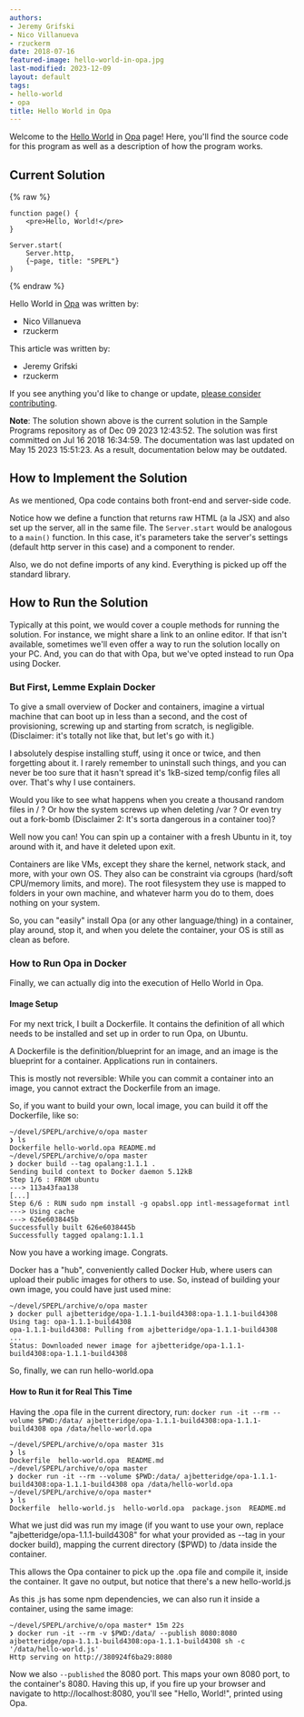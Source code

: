 ```yaml
---
authors:
- Jeremy Grifski
- Nico Villanueva
- rzuckerm
date: 2018-07-16
featured-image: hello-world-in-opa.jpg
last-modified: 2023-12-09
layout: default
tags:
- hello-world
- opa
title: Hello World in Opa
---
```


Welcome to the [Hello World](https://sampleprograms.io/projects/hello-world) in [Opa](https://sampleprograms.io/languages/opa) page! Here, you'll find the source code for this program as well as a description of how the program works.

## Current Solution

{% raw %}

```opa
function page() {
	<pre>Hello, World!</pre>
}

Server.start(
	Server.http,
	{~page, title: "SPEPL"}
)

```

{% endraw %}

Hello World in [Opa](https://sampleprograms.io/languages/opa) was written by:

- Nico Villanueva
- rzuckerm

This article was written by:

- Jeremy Grifski
- rzuckerm

If you see anything you'd like to change or update, [please consider contributing](https://github.com/TheRenegadeCoder/sample-programs).

**Note**: The solution shown above is the current solution in the Sample Programs repository as of Dec 09 2023 12:43:52. The solution was first committed on Jul 16 2018 16:34:59. The documentation was last updated on May 15 2023 15:51:23. As a result, documentation below may be outdated.

## How to Implement the Solution

As we mentioned, Opa code contains both front-end and server-side code.

Notice how we define a function that returns raw HTML (a la JSX) and also set
up the server, all in the same file. The `Server.start` would be analogous to a
`main()` function. In this case, it's parameters take the server's settings
(default http server in this case) and a component to render.

Also, we do not define imports of any kind. Everything is picked up off the
standard library.


## How to Run the Solution

Typically at this point, we would cover a couple methods for running the solution.
For instance, we might share a link to an online editor. If that isn't available,
sometimes we'll even offer a way to run the solution locally on your PC. And,
you can do that with Opa, but we've opted instead to run Opa using Docker.

### But First, Lemme Explain Docker

To give a small overview of Docker and containers, imagine a virtual machine that
can boot up in less than a second, and the cost of provisioning, screwing up and
starting from scratch, is negligible. (Disclaimer: it's totally not like that,
but let's go with it.)

I absolutely despise installing stuff, using it once or twice, and then forgetting
about it. I rarely remember to uninstall such things, and you can never be too
sure that it hasn't spread it's 1kB-sized temp/config files all over. That's why
I use containers.

Would you like to see what happens when you create a thousand random files
in / ? Or how the system screws up when deleting /var ? Or even try out a
fork-bomb (Disclaimer 2: It's sorta dangerous in a container too)?

Well now you can! You can spin up a container with a fresh Ubuntu in it, toy
around with it, and have it deleted upon exit.

Containers are like VMs, except they share the kernel, network stack, and more,
with your own OS. They also can be constraint via cgroups (hard/soft CPU/memory
limits, and more). The root filesystem they use is mapped to folders in your
own machine, and whatever harm you do to them, does nothing on your system.

So, you can "easily" install Opa (or any other language/thing) in a container,
play around, stop it, and when you delete the container, your OS is still as
clean as before.

### How to Run Opa in Docker

Finally, we can actually dig into the execution of Hello World in Opa.

#### Image Setup

For my next trick, I built a Dockerfile. It contains the definition of all
which needs to be installed and set up in order to run Opa, on Ubuntu.

A Dockerfile is the definition/blueprint for an image, and an image is the
blueprint for a container. Applications run in containers.

This is mostly not reversible: While you can commit a container into an image,
you cannot extract the Dockerfile from an image.

So, if you want to build your own, local image, you can build it off the
Dockerfile, like so:

```console
~/devel/SPEPL/archive/o/opa master
❯ ls
Dockerfile hello-world.opa README.md
~/devel/SPEPL/archive/o/opa master
❯ docker build --tag opalang:1.1.1 .
Sending build context to Docker daemon 5.12kB
Step 1/6 : FROM ubuntu
---> 113a43faa138
[...]
Step 6/6 : RUN sudo npm install -g opabsl.opp intl-messageformat intl
---> Using cache
---> 626e6038445b
Successfully built 626e6038445b
Successfully tagged opalang:1.1.1
```

Now you have a working image. Congrats.

Docker has a "hub", conveniently called Docker Hub, where users can upload
their public images for others to use. So, instead of building your own image,
you could have just used mine:

```console
~/devel/SPEPL/archive/o/opa master
❯ docker pull ajbetteridge/opa-1.1.1-build4308:opa-1.1.1-build4308
Using tag: opa-1.1.1-build4308
opa-1.1.1-build4308: Pulling from ajbetteridge/opa-1.1.1-build4308
...
Status: Downloaded newer image for ajbetteridge/opa-1.1.1-build4308:opa-1.1.1-build4308
```

So, finally, we can run hello-world.opa

#### How to Run it for Real This Time

Having the .opa file in the current directory, run: `docker run -it --rm --volume $PWD:/data/ ajbetteridge/opa-1.1.1-build4308:opa-1.1.1-build4308 opa /data/hello-world.opa`

```console
~/devel/SPEPL/archive/o/opa master 31s
❯ ls
Dockerfile  hello-world.opa  README.md
~/devel/SPEPL/archive/o/opa master
❯ docker run -it --rm --volume $PWD:/data/ ajbetteridge/opa-1.1.1-build4308:opa-1.1.1-build4308 opa /data/hello-world.opa
~/devel/SPEPL/archive/o/opa master*
❯ ls
Dockerfile  hello-world.js  hello-world.opa  package.json  README.md
```

What we just did was run my image (if you want to use your own, replace
"ajbetteridge/opa-1.1.1-build4308" for what your provided as --tag in your docker build),
mapping the current directory ($PWD) to /data inside the container.

This allows the Opa container to pick up the .opa file and compile it, inside
the container. It gave no output, but notice that there's a new hello-world.js

As this .js has some npm dependencies, we can also run it inside a container,
using the same image:

```console
~/devel/SPEPL/archive/o/opa master* 15m 22s
❯ docker run -it --rm -v $PWD:/data/ --publish 8080:8080 ajbetteridge/opa-1.1.1-build4308:opa-1.1.1-build4308 sh -c '/data/hello-world.js'
Http serving on http://380924f6ba29:8080
```

Now we also `--published` the 8080 port. This maps your own 8080 port, to the
container's 8080. Having this up, if you fire up your browser and navigate
to http://localhost:8080, you'll see "Hello, World!", printed using Opa.
